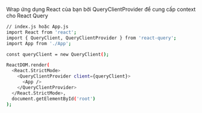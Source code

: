 Wrap ứng dụng React của bạn bởi QueryClientProvider để cung cấp context cho React Query
```bash
// index.js hoặc App.js
import React from 'react';
import { QueryClient, QueryClientProvider } from 'react-query';
import App from './App';

const queryClient = new QueryClient();

ReactDOM.render(
  <React.StrictMode>
    <QueryClientProvider client={queryClient}>
      <App />
    </QueryClientProvider>
  </React.StrictMode>,
  document.getElementById('root')
);
```